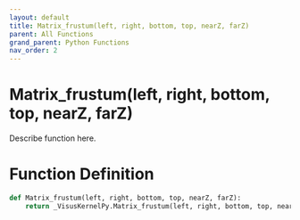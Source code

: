 ```yaml
---
layout: default
title: Matrix_frustum(left, right, bottom, top, nearZ, farZ)
parent: All Functions
grand_parent: Python Functions
nav_order: 2
---
```


# Matrix_frustum(left, right, bottom, top, nearZ, farZ)

Describe function here.

# Function Definition

```python
def Matrix_frustum(left, right, bottom, top, nearZ, farZ):
    return _VisusKernelPy.Matrix_frustum(left, right, bottom, top, nearZ, farZ)
```